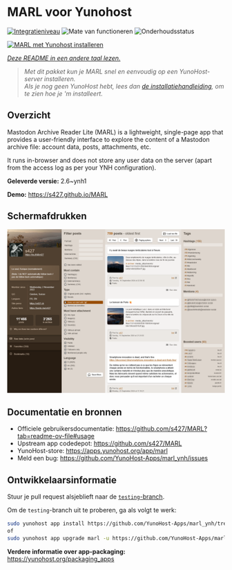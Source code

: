 <!--
NB: Deze README is automatisch gegenereerd door <https://github.com/YunoHost/apps/tree/master/tools/readme_generator>
Hij mag NIET handmatig aangepast worden.
-->

# MARL voor Yunohost

[![Integratieniveau](https://apps.yunohost.org/badge/integration/marl)](https://ci-apps.yunohost.org/ci/apps/marl/)
![Mate van functioneren](https://apps.yunohost.org/badge/state/marl)
![Onderhoudsstatus](https://apps.yunohost.org/badge/maintained/marl)

[![MARL met Yunohost installeren](https://install-app.yunohost.org/install-with-yunohost.svg)](https://install-app.yunohost.org/?app=marl)

*[Deze README in een andere taal lezen.](./ALL_README.md)*

> *Met dit pakket kun je MARL snel en eenvoudig op een YunoHost-server installeren.*  
> *Als je nog geen YunoHost hebt, lees dan [de installatiehandleiding](https://yunohost.org/install), om te zien hoe je 'm installeert.*

## Overzicht

Mastodon Archive Reader Lite (MARL) is a lightweight, single-page app that provides a user-friendly interface to explore the content of a Mastodon archive file: account data, posts, attachments, etc.

It runs in-browser and does not store any user data on the server (apart from the access log as per your YNH configuration).


**Geleverde versie:** 2.6~ynh1

**Demo:** <https://s427.github.io/MARL>

## Schermafdrukken

![Schermafdrukken van MARL](./doc/screenshots/marl_ynh.png)

## Documentatie en bronnen

- Officiele gebruikersdocumentatie: <https://github.com/s427/MARL?tab=readme-ov-file#usage>
- Upstream app codedepot: <https://github.com/s427/MARL>
- YunoHost-store: <https://apps.yunohost.org/app/marl>
- Meld een bug: <https://github.com/YunoHost-Apps/marl_ynh/issues>

## Ontwikkelaarsinformatie

Stuur je pull request alsjeblieft naar de [`testing`-branch](https://github.com/YunoHost-Apps/marl_ynh/tree/testing).

Om de `testing`-branch uit te proberen, ga als volgt te werk:

```bash
sudo yunohost app install https://github.com/YunoHost-Apps/marl_ynh/tree/testing --debug
of
sudo yunohost app upgrade marl -u https://github.com/YunoHost-Apps/marl_ynh/tree/testing --debug
```

**Verdere informatie over app-packaging:** <https://yunohost.org/packaging_apps>
